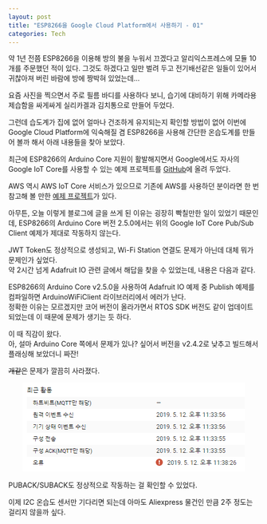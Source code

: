 ```yaml
---
layout: post
title: "ESP8266을 Google Cloud Platform에서 사용하기 - 01"
categories: Tech
---
```


약 1년 전쯤 ESP8266을 이용해 방의 불을 누워서 끄겠다고 알리익스프레스에 모듈 10개를 주문했던 적이 있다.  <!--excerpt-->
그것도 하겠다고 일만 벌려 두고 전기배선같은 일들이 있어서 귀찮아져 버린 바람에 방에 짱박혀 있었는데...  

요즘 사진을 찍으면서 주로 필름 바디를 사용하다 보니, 습기에 대비하기 위해 카메라용 제습함을 싸게싸게 실리카겔과 김치통으로 만들어 두었다.  

그런데 습도계가 집에 없어 얼마나 건조하게 유지되는지 확인할 방법이 없어 이번에 Google Cloud Platform에 익숙해질 겸 ESP8266을 사용해 간단한 온습도계를 만들어 볼까 해서 아래 내용들을 찾아 보았다.

최근에 ESP8266의 Arduino Core 지원이 활발해지면서 Google에서도 자사의 Google IoT Core를 사용할 수 있는 예제 프로젝트를 [GitHub]("https://github.com/GoogleCloudPlatform/google-cloud-iot-arduino")에 올려 두었다.  

AWS 역시 AWS IoT Core 서비스가 있으므로 기존에 AWS를 사용하던 분이라면 한 번 참고해 볼 만한 [예제 프로젝트]("https://github.com/debsahu/ESP-MQTT-AWS-IoT-Core")가 있다.

아무튼, 오늘 이렇게 블로그에 글을 쓰게 된 이유는 굉장히 빡칠만한 일이 있었기 때문인데, ESP8266의 Arduino Core 버전 2.5.0에서는 위의 Google IoT Core Pub/Sub Client 예제가 제대로 작동하지 않는다.

JWT Token도 정상적으로 생성되고, Wi-Fi Station 연결도 문제가 아닌데 대체 뭐가 문제인가 싶었다.  
약 2시간 넘게 Adafruit IO 관련 글에서 해답을 찾을 수 있었는데, 내용은 다음과 같다.  

ESP8266의 Arduino Core v2.5.0을 사용하여 Adafruit IO 예제 중 Publish 예제를 컴파일하면 ArduinoWiFiClient 라이브러리에서 에러가 난다.  
정확한 이유는 모르겠지만 코어 버전이 올라가면서 RTOS SDK 버전도 같이 업데이트 되었는데 이 때문에 문제가 생기는 듯 하다.  

이 때 직감이 왔다.  
아, 설마 Arduino Core 쪽에서 문제가 있나? 싶어서 버전을 v2.4.2로 낮추고 빌드해서 플래싱해 보았더니 짜잔!  

~~개같은~~ 문제가 깔끔히 사라졌다.  

<div align="center"><img src="/assets/img/2019-05-12/capture.png"></div>

PUBACK/SUBACK도 정상적으로 작동하는 걸 확인할 수 있었다.

이제 I2C 온습도 센서만 기다리면 되는데 아마도 Aliexpress 물건인 만큼 2주 정도는 걸리지 않을까 싶다.
